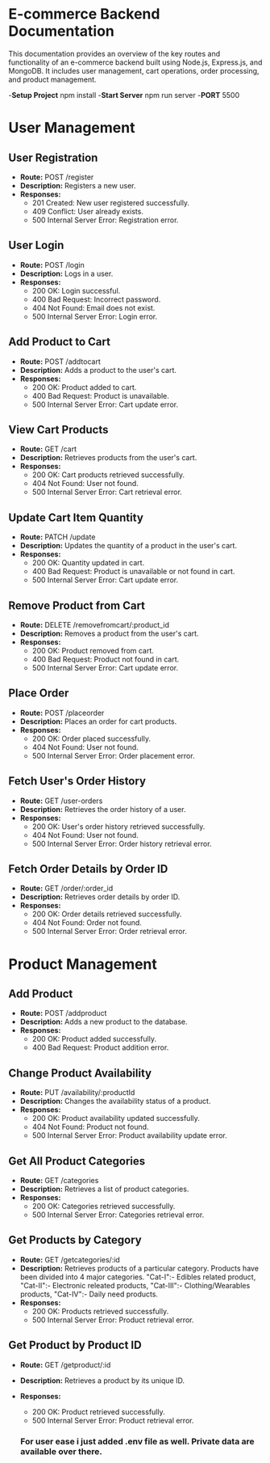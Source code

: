 # E-commerce Backend Documentation

This documentation provides an overview of the key routes and functionality of an e-commerce backend built using Node.js, Express.js, and MongoDB. It includes user management, cart operations, order processing, and product management.

-**Setup Project** npm install
-**Start Server** npm run server
-**PORT** 5500

# User Management

## User Registration

- **Route:** POST /register
- **Description:** Registers a new user.
- **Responses:**
  - 201 Created: New user registered successfully.
  - 409 Conflict: User already exists.
  - 500 Internal Server Error: Registration error.

## User Login

- **Route:** POST /login
- **Description:** Logs in a user.
- **Responses:**
  - 200 OK: Login successful.
  - 400 Bad Request: Incorrect password.
  - 404 Not Found: Email does not exist.
  - 500 Internal Server Error: Login error.

## Add Product to Cart

- **Route:** POST /addtocart
- **Description:** Adds a product to the user's cart.
- **Responses:**
  - 200 OK: Product added to cart.
  - 400 Bad Request: Product is unavailable.
  - 500 Internal Server Error: Cart update error.

## View Cart Products

- **Route:** GET /cart
- **Description:** Retrieves products from the user's cart.
- **Responses:**
  - 200 OK: Cart products retrieved successfully.
  - 404 Not Found: User not found.
  - 500 Internal Server Error: Cart retrieval error.

## Update Cart Item Quantity

- **Route:** PATCH /update
- **Description:** Updates the quantity of a product in the user's cart.
- **Responses:**
  - 200 OK: Quantity updated in cart.
  - 400 Bad Request: Product is unavailable or not found in cart.
  - 500 Internal Server Error: Cart update error.

## Remove Product from Cart

- **Route:** DELETE /removefromcart/:product_id
- **Description:** Removes a product from the user's cart.
- **Responses:**
  - 200 OK: Product removed from cart.
  - 400 Bad Request: Product not found in cart.
  - 500 Internal Server Error: Cart update error.

## Place Order

- **Route:** POST /placeorder
- **Description:** Places an order for cart products.
- **Responses:**
  - 200 OK: Order placed successfully.
  - 404 Not Found: User not found.
  - 500 Internal Server Error: Order placement error.

## Fetch User's Order History

- **Route:** GET /user-orders
- **Description:** Retrieves the order history of a user.
- **Responses:**
  - 200 OK: User's order history retrieved successfully.
  - 404 Not Found: User not found.
  - 500 Internal Server Error: Order history retrieval error.

## Fetch Order Details by Order ID

- **Route:** GET /order/:order_id
- **Description:** Retrieves order details by order ID.
- **Responses:**
  - 200 OK: Order details retrieved successfully.
  - 404 Not Found: Order not found.
  - 500 Internal Server Error: Order retrieval error.

# Product Management

## Add Product

- **Route:** POST /addproduct
- **Description:** Adds a new product to the database.
- **Responses:**
  - 200 OK: Product added successfully.
  - 400 Bad Request: Product addition error.

## Change Product Availability

- **Route:** PUT /availability/:productId
- **Description:** Changes the availability status of a product.
- **Responses:**
  - 200 OK: Product availability updated successfully.
  - 404 Not Found: Product not found.
  - 500 Internal Server Error: Product availability update error.

## Get All Product Categories

- **Route:** GET /categories
- **Description:** Retrieves a list of product categories.
- **Responses:**
  - 200 OK: Categories retrieved successfully.
  - 500 Internal Server Error: Categories retrieval error.

## Get Products by Category

- **Route:** GET /getcategories/:id
- **Description:** Retrieves products of a particular category. Products have been divided into 4 major categories. "Cat-I":- Edibles related product, "Cat-II":- Electronic releated products, "Cat-III":- Clothing/Wearables products, "Cat-IV":- Daily need products.
- **Responses:**
  - 200 OK: Products retrieved successfully.
  - 500 Internal Server Error: Product retrieval error.

## Get Product by Product ID

- **Route:** GET /getproduct/:id
- **Description:** Retrieves a product by its unique ID.
- **Responses:**
  - 200 OK: Product retrieved successfully.
  - 500 Internal Server Error: Product retrieval error.


  ### For user ease i just added .env file as well. Private data are available over there.
